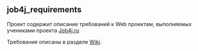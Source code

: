 ## job4j_requirements
Проект содержит описание требований к Web проектам, выполняемых учениками проекта [Job4j.ru](https://job4j.ru/)

Требования описаны в разделе [Wiki](https://github.com/ShamRail/job4j_requirements/wiki).